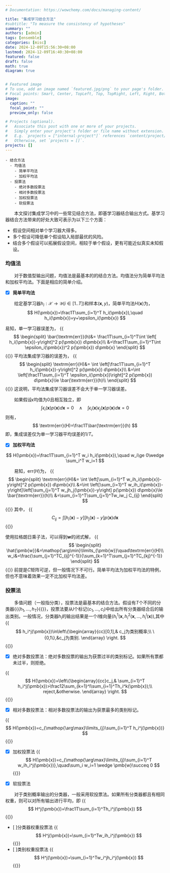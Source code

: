 ```yaml
---
# Documentation: https://wowchemy.com/docs/managing-content/

title: "集成学习结合方法"
#subtitle: "To measure the consistency of hypotheses"
summary: ""
authors: [admin]
tags: [ensemble]
categories: [misc]
date: 2024-12-09T15:56:30+08:00
lastmod: 2024-12-09T16:40:30+08:00
featured: false
draft: false
math: true
diagram: true


# Featured image
# To use, add an image named `featured.jpg/png` to your page's folder.
# Focal points: Smart, Center, TopLeft, Top, TopRight, Left, Right, BottomLeft, Bottom, BottomRight.
image:
  caption: ""
  focal_point: ""
  preview_only: false

# Projects (optional).
#   Associate this post with one or more of your projects.
#   Simply enter your project's folder or file name without extension.
#   E.g. `projects = ["internal-project"]` references `content/project/deep-learning/index.md`.
#   Otherwise, set `projects = []`.
projects: []
---
```


```markmap
- 结合方法
  - 均值法
    - 简单平均法
    - 加权平均法
  - 投票法
    - 绝对多数投票法
    - 相对多数投票法
    - 加权投票法
    - 软投票法
```


&emsp;&emsp;本文探讨集成学习中的一些常见结合方法，即基学习器结合输出方式。基学习器结合方法带来的好处大致可表示为以下三个方面：
- 假设空间相对单个学习器大得多。
- 多个假设可降低单个假设陷入局部最优的风险。
- 结合多个假设可以拓展假设空间，相较于单个假设，更有可能近似真实未知假设。

### 均值法

&emsp;&emsp;对于数值型输出问题，均值法是最基本的的结合方法。均值法分为简单平均法和加权平均法。下面是相应的简单介绍。

- [x] **简单平均法**

&emsp;&emsp;给定基学习器$h_i:\mathcal{X}\rightarrow \mathcal{Y} (i\in [1..T])$和样本$(\pmb{x},y)$，简单平均法$H(\pmb{x})$为，
$$
H(\pmb{x})=\frac1T\sum_{i=1}^T h_i(\pmb{x}),\quad h_i(\pmb{x})=y+\epsilon_i(\pmb{x})
$$

易知，单一学习器误差为，
{{<math>}}
$$
\begin{split}
\bar{\textrm{err}}(h)&= \frac1T\sum_{i=1}^T\int \left[ h_i(\pmb{x})-y\right]^2 p(\pmb{x}) d\pmb{x}\\
&=\frac1T\sum_{i=1}^T\int \epsilon_i(\pmb{x})^2 p(\pmb{x}) d\pmb{x}
\end{split}
$$
{{</math>}}
平均法集成学习器的误差为，
{{<math>}}
$$
\begin{split}
\textrm{err}(H)&= \int \left[\frac1T\sum_{i=1}^T h_i(\pmb{x})-y\right]^2 p(\pmb{x}) d\pmb{x}\\
&=\int \left[\frac1T\sum_{i=1}^T \epsilon_i(\pmb{x})\right]^2 p(\pmb{x}) d\pmb{x}\le \bar{\textrm{err}}(h)\\
\end{split}
$$
{{</math>}}
这说明，平均法集成学习器误差不会大于单一学习器误差。

&emsp;&emsp;如果假设$\epsilon$均值为0且相互独立，即
$$
\int \epsilon_i(\pmb{x})p(\pmb{x})d\pmb{x}=0\quad\wedge\quad\int \epsilon_i(\pmb{x})\epsilon_j(\pmb{x})p(\pmb{x})d\pmb{x}=0
$$
则有，
$$
\textrm{err}(H)=\frac1T\bar{\textrm{err}}(h)
$$
即，集成误差仅为单一学习器平均误差的$1/T$。

- [x] **加权平均法**

$$
H(\pmb{x})=\frac1T\sum_{i=1}^T w_i h_i(\pmb{x}),\quad w_i\ge 0\wedge \sum_i^T w_i=1
$$

&emsp;&emsp;易知，$\textrm{err}(H)$为，
{{<math>}}
$$
\begin{split}
\textrm{err}(H)&= \int \left[\sum_{i=1}^T w_ih_i(\pmb{x})-y\right]^2 p(\pmb{x}) d\pmb{x}\\
&=\int \left[\sum_{i=1}^T w_ih_i(\pmb{x})-y\right]\left[\sum_{j=1}^T w_jh_j(\pmb{x})-y\right] p(\pmb{x}) d\pmb{x}\le \bar{\textrm{err}}(h)\\
&=\sum_{i=1}^T\sum_{j=1}^Tw_iw_j C_{ij}
\end{split}
$$
{{</math>}}
其中，
{{<math>}}
$$
C_{ij}=\int [h_i(\pmb{x})-y][h_j(\pmb{x})-y]p(\pmb{x}) d\pmb{x}
$$
{{</math>}}

使用拉格朗日乘子法，可以得到$\pmb{w}$的闭式解，
{{<math>}}
$$
\begin{split}
\hat{\pmb{w}}&=\mathop{\arg\min}\limits_{\pmb{w}}\quad\textrm{err}(H)\\
w_i&=\frac{\sum_{j=1}^TC_{ij}^{-1}}{\sum_{k=1}^T\sum_{j=1}^TC_{kj}^{-1}}
\end{split}
$$
{{</math>}}
前提是$C$矩阵可逆，但一般情况下不可行。简单平均法为加权平均法的特例，但也不意味着效果一定不比加权平均法差。

### 投票法

&emsp;&emsp;多值问题（一般指分类），投票法是最基本的结合方法。假设有$T$个不同的分类器{{<math>}}$\{h_1,...,h_T\}${{</math>}}，投票法要从$l$个标记$(c_1,...,c_l)$中给出所有分类器结合后的输出类别。一般情况，分类器$h_i$的输出结果是一个$l$维向量$(h_i^1(\pmb{x},h_i^2(\pmb{x},...,h_i^l(\pmb{x}))$,其中
{{<math>}}
$$
h_i^j(\pmb{x})\in\left\{\begin{array}{cc}[0,1],& c_j为类别概率;\\ \{0,1\},&c_j为类别. \end{array} \right.
$$
{{</math>}}

- [x] 绝对多数投票法：绝对多数投票的输出为获票过半的类别标记。如果所有票都未过半，则拒绝。

{{<math>}}
$$
H(\pmb{x})=\left\{\begin{array}{cc}c_j,& \sum_{i=1}^T h_i^j(\pmb{x})>\frac12\sum_{k=1}^l\sum_{i=1}^Th_i^k(\pmb{x});\\ reject,&otherwise. \end{array} \right.
$$
{{</math>}}



- [x] 相对多数投票法：相对多数投票法的输出为获票最多的类别标记。

{{<math>}}
$$
H(\pmb{x})=c_{\mathop{\arg\max}\limits_{j}\sum_{i=1}^T h_i^j(\pmb{x})}
$$
{{</math>}}

- [x] 加权投票法
{{<math>}}
$$
H(\pmb{x})=c_{\mathop{\arg\max}\limits_{j}\sum_{i=1}^T w_ih_i^j(\pmb{x})},\quad\sum_i w_i=1 \wedge \pmb{w}\succeq 0
$$
{{</math>}}

- [x] 软投票法

&emsp;&emsp;对于类别概率输出的分类器，一般采用软投票法。如果所有分类器都且有相同权重，则可以对所有输出进行平均，即
{{<math>}}
$$
H^j(\pmb{x})=\frac1T\sum_{i=1}^Th_i^j(\pmb{x})
$$
{{</math>}}
  - [ ]分类器权重投票法
{{<math>}}
$$
H^j(\pmb{x})=\sum_{i=1}^Tw_ih_i^j(\pmb{x})
$$
{{</math>}}
- [ ]类别权重投票法
{{<math>}}
$$
H^j(\pmb{x})=\sum_{i=1}^Tw_i^jh_i^j(\pmb{x})
$$
{{</math>}}

